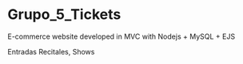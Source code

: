# Grupo_5_Tickets
E-commerce website developed in MVC with Nodejs + MySQL + EJS


Entradas Recitales, Shows

